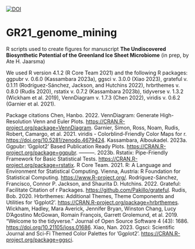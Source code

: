 [![DOI](https://zenodo.org/badge/DOI/10.5281/zenodo.8252296.svg)](https://doi.org/10.5281/zenodo.8252296)

# GR21_genome_mining
R scripts used to create figures for manuscript **The Undiscovered Biosynthetic Potential of the Greenland Ice Sheet Microbiome** (in prep, by Ate H. Jaarsma)

We used R version 4.1.2 (R Core Team 2021) and the following R packages: ggpubr v. 0.6.0 (Kassambara 2023a), ggsci v. 3.0.0 (Xiao 2023), grateful v. 0.1.11 (Rodríguez-Sánchez, Jackson, and Hutchins 2022), hrbrthemes v. 0.8.0 (Rudis 2020), rstatix v. 0.7.2 (Kassambara 2023b), tidyverse v. 1.3.2 (Wickham et al. 2019), VennDiagram v. 1.7.3 (Chen 2022), viridis v. 0.6.2 (Garnier et al. 2021).

Package citations
Chen, Hanbo. 2022. VennDiagram: Generate High-Resolution Venn and Euler Plots. https://CRAN.R-project.org/package=VennDiagram.
Garnier, Simon, Ross, Noam, Rudis, Robert, Camargo, et al. 2021. viridis - Colorblind-Friendly Color Maps for r. https://doi.org/10.5281/zenodo.4679424.
Kassambara, Alboukadel. 2023a. Ggpubr: ’Ggplot2’ Based Publication Ready Plots. https://CRAN.R-project.org/package=ggpubr.
———. 2023b. Rstatix: Pipe-Friendly Framework for Basic Statistical Tests. https://CRAN.R-project.org/package=rstatix.
R Core Team. 2021. R: A Language and Environment for Statistical Computing. Vienna, Austria: R Foundation for Statistical Computing. https://www.R-project.org/.
Rodríguez-Sánchez, Francisco, Connor P. Jackson, and Shaurita D. Hutchins. 2022. Grateful: Facilitate Citation of r Packages. https://github.com/Pakillo/grateful.
Rudis, Bob. 2020. Hrbrthemes: Additional Themes, Theme Components and Utilities for ’Ggplot2’. https://CRAN.R-project.org/package=hrbrthemes.
Wickham, Hadley, Mara Averick, Jennifer Bryan, Winston Chang, Lucy D’Agostino McGowan, Romain François, Garrett Grolemund, et al. 2019. “Welcome to the tidyverse.” Journal of Open Source Software 4 (43): 1686. https://doi.org/10.21105/joss.01686.
Xiao, Nan. 2023. Ggsci: Scientific Journal and Sci-Fi Themed Color Palettes for ’Ggplot2’. https://CRAN.R-project.org/package=ggsci.
